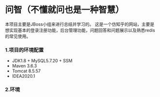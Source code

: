 # 问智（不懂就问也是一种智慧）
本项目主要是JBoss小组来进行总结并学习的。
这是一个仿知乎的网站，主要是想实现基本的登录注册功能，后台管理功能，问题回答和问题展示以及熟悉redis的常见使用。

### 1.项目的环境配置

- JDK1.8 + MySQL5.7.20 +  SSM
- Maven 3.6.3
- Tomcat 8.5.57
- IDEA2020.1

### 2.环境